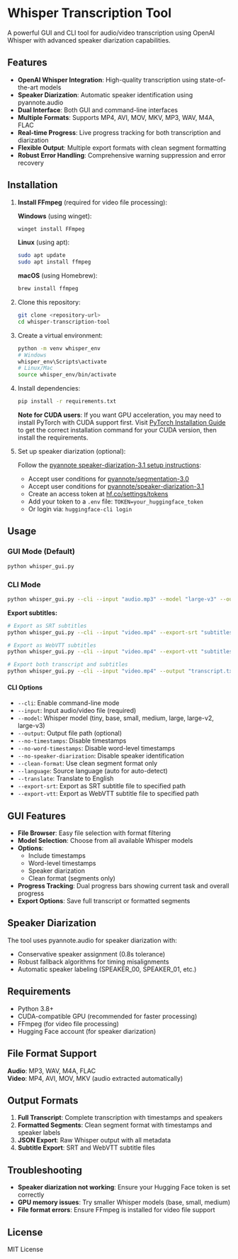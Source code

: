 # Whisper Transcription Tool

A powerful GUI and CLI tool for audio/video transcription using OpenAI Whisper with advanced speaker diarization capabilities.

## Features

- **OpenAI Whisper Integration**: High-quality transcription using state-of-the-art models
- **Speaker Diarization**: Automatic speaker identification using pyannote.audio
- **Dual Interface**: Both GUI and command-line interfaces
- **Multiple Formats**: Supports MP4, AVI, MOV, MKV, MP3, WAV, M4A, FLAC
- **Real-time Progress**: Live progress tracking for both transcription and diarization
- **Flexible Output**: Multiple export formats with clean segment formatting
- **Robust Error Handling**: Comprehensive warning suppression and error recovery

## Installation

1. **Install FFmpeg** (required for video file processing):

   **Windows** (using winget):
   ```bash
   winget install FFmpeg
   ```
   
   **Linux** (using apt):
   ```bash
   sudo apt update
   sudo apt install ffmpeg
   ```
   
   **macOS** (using Homebrew):
   ```bash
   brew install ffmpeg
   ```

2. Clone this repository:

   ```bash
   git clone <repository-url>
   cd whisper-transcription-tool
   ```

3. Create a virtual environment:

   ```bash
   python -m venv whisper_env
   # Windows
   whisper_env\Scripts\activate
   # Linux/Mac
   source whisper_env/bin/activate
   ```

4. Install dependencies:

   ```bash
   pip install -r requirements.txt
   ```

   **Note for CUDA users**: If you want GPU acceleration, you may need to install PyTorch with CUDA support first. Visit [PyTorch Installation Guide](https://pytorch.org/get-started/locally/) to get the correct installation command for your CUDA version, then install the requirements.

5. Set up speaker diarization (optional):
   
   Follow the [pyannote speaker-diarization-3.1 setup instructions](https://huggingface.co/pyannote/speaker-diarization-3.1):
   - Accept user conditions for [pyannote/segmentation-3.0](https://huggingface.co/pyannote/segmentation-3.0)
   - Accept user conditions for [pyannote/speaker-diarization-3.1](https://huggingface.co/pyannote/speaker-diarization-3.1)
   - Create an access token at [hf.co/settings/tokens](https://hf.co/settings/tokens)
   - Add your token to a `.env` file: `TOKEN=your_huggingface_token`
   - Or login via: `huggingface-cli login`

## Usage

### GUI Mode (Default)

```bash
python whisper_gui.py
```

### CLI Mode

```bash
python whisper_gui.py --cli --input "audio.mp3" --model "large-v3" --output "transcript.txt"
```

**Export subtitles:**
```bash
# Export as SRT subtitles
python whisper_gui.py --cli --input "video.mp4" --export-srt "subtitles.srt"

# Export as WebVTT subtitles
python whisper_gui.py --cli --input "video.mp4" --export-vtt "subtitles.vtt"

# Export both transcript and subtitles
python whisper_gui.py --cli --input "video.mp4" --output "transcript.txt" --export-srt "subtitles.srt"
```

#### CLI Options

- `--cli`: Enable command-line mode
- `--input`: Input audio/video file (required)
- `--model`: Whisper model (tiny, base, small, medium, large, large-v2, large-v3)
- `--output`: Output file path (optional)
- `--no-timestamps`: Disable timestamps
- `--no-word-timestamps`: Disable word-level timestamps
- `--no-speaker-diarization`: Disable speaker identification
- `--clean-format`: Use clean segment format only
- `--language`: Source language (auto for auto-detect)
- `--translate`: Translate to English
- `--export-srt`: Export as SRT subtitle file to specified path
- `--export-vtt`: Export as WebVTT subtitle file to specified path

## GUI Features

- **File Browser**: Easy file selection with format filtering
- **Model Selection**: Choose from all available Whisper models
- **Options**:
  - Include timestamps
  - Word-level timestamps
  - Speaker diarization
  - Clean format (segments only)
- **Progress Tracking**: Dual progress bars showing current task and overall progress
- **Export Options**: Save full transcript or formatted segments

## Speaker Diarization

The tool uses pyannote.audio for speaker diarization with:

- Conservative speaker assignment (0.8s tolerance)
- Robust fallback algorithms for timing misalignments
- Automatic speaker labeling (SPEAKER_00, SPEAKER_01, etc.)

## Requirements

- Python 3.8+
- CUDA-compatible GPU (recommended for faster processing)
- FFmpeg (for video file processing)
- Hugging Face account (for speaker diarization)

## File Format Support

**Audio**: MP3, WAV, M4A, FLAC  
**Video**: MP4, AVI, MOV, MKV (audio extracted automatically)

## Output Formats

1. **Full Transcript**: Complete transcription with timestamps and speakers
2. **Formatted Segments**: Clean segment format with timestamps and speaker labels
3. **JSON Export**: Raw Whisper output with all metadata
4. **Subtitle Export**: SRT and WebVTT subtitle files

## Troubleshooting

- **Speaker diarization not working**: Ensure your Hugging Face token is set correctly
- **GPU memory issues**: Try smaller Whisper models (base, small, medium)
- **File format errors**: Ensure FFmpeg is installed for video file support

## License

MIT License

